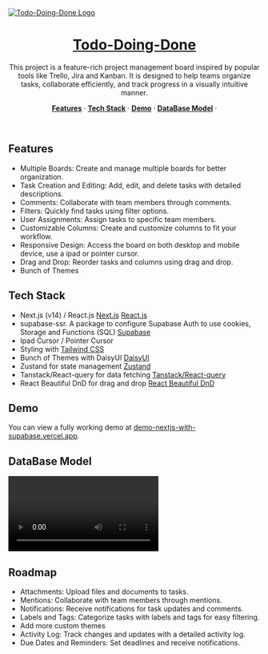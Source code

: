 <a href="https://demo-nextjs-with-supabase.vercel.app/">
  <img alt="Todo-Doing-Done Logo" src="https://sxfpasuclnlqrljkmjdc.supabase.co/storage/v1/object/public/app-public/logo.png">
  <h1 align="center">Todo-Doing-Done</h1>
</a>

<p align="center">
This project is a feature-rich project management board inspired by popular tools like Trello, Jira and Kanban. It is designed to help teams organize tasks, collaborate efficiently, and track progress in a visually intuitive manner.
</p>

<p align="center">
  <a href="#features"><strong>Features</strong></a> ·
  <a href="#demo"><strong>Tech Stack</strong></a> ·
  <a href="#demo"><strong>Demo</strong></a> ·
  <a href="#DataBase Model"><strong>DataBase Model</strong></a> ·
</p>
<br/>

## Features

-   Multiple Boards: Create and manage multiple boards for better organization.
-   Task Creation and Editing: Add, edit, and delete tasks with detailed descriptions.
-   Comments: Collaborate with team members through comments.
-   Filters: Quickly find tasks using filter options.
-   User Assignments: Assign tasks to specific team members.
-   Customizable Columns: Create and customize columns to fit your workflow.
-   Responsive Design: Access the board on both desktop and mobile device, use a ipad or pointer cursor.
-   Drag and Drop: Reorder tasks and columns using drag and drop.
-   Bunch of Themes

## Tech Stack

-   Next.js (v14) / React.js [Next.js](https://nextjs.org) [React.js](https://reactjs.org)
-   supabase-ssr. A package to configure Supabase Auth to use cookies, Storage and Functions (SQL) [Supabase](https://supabase.com)
-   Ipad Cursor / Pointer Cursor
-   Styling with [Tailwind CSS](https://tailwindcss.com)
-   Bunch of Themes with DaisyUI [DaisyUI](https://daisyui.com)
-   Zustand for state management [Zustand](https://github.com/pmndrs/zustand)
-   Tanstack/React-query for data fetching [Tanstack/React-query](https://tanstack.com/query/v4)
-   React Beautiful DnD for drag and drop [React Beautiful DnD](https://github.com/atlassian/react-beautiful-dnd)

## Demo

You can view a fully working demo at [demo-nextjs-with-supabase.vercel.app](https://demo-nextjs-with-supabase.vercel.app/).

## DataBase Model

<a href="https://sxfpasuclnlqrljkmjdc.supabase.co/storage/v1/object/public/app-public/schema_video.mp4?t=2024-08-27T22%3A31%3A04.354Z">
  <video alt="DataBase Schema Video" src="https://sxfpasuclnlqrljkmjdc.supabase.co/storage/v1/object/public/app-public/schema_video.mp4?t=2024-08-27T22%3A31%3A04.354Z">
</a>

## Roadmap

-   Attachments: Upload files and documents to tasks.
-   Mentions: Collaborate with team members through mentions.
-   Notifications: Receive notifications for task updates and comments.
-   Labels and Tags: Categorize tasks with labels and tags for easy filtering.
-   Add more custom themes
-   Activity Log: Track changes and updates with a detailed activity log.
-   Due Dates and Reminders: Set deadlines and receive notifications.
